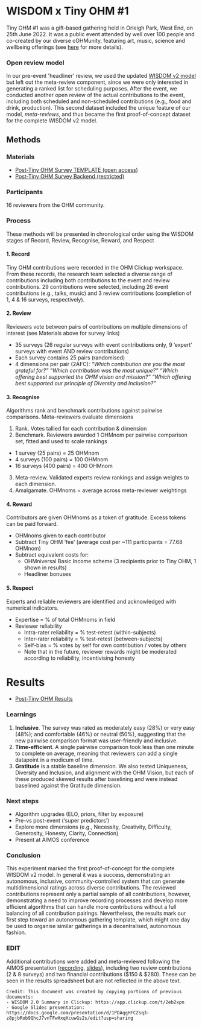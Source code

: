 # WISDOM x Tiny OHM #1

Tiny OHM #1 was a gift-based gathering held in Orleigh Park, West End, on 25th June 2022. It was a public event attended by well over 100 people and co-created by our diverse cOHMunity, featuring art, music, science and wellbeing offerings (see [here](https://github.com/openheartmind/WISDOM/blob/main/reports/2022-06-25_Tiny-OHM-1.md) for more details).

### Open review model
In our pre-event 'headliner' review, we used the updated [WISDOM v2 model](https://github.com/openheartmind/WISDOM/blob/main/reports/WISDOM_v2.md) but left out the meta-review component, since we were only interested in generating a ranked list for scheduling purposes. After the event, we conducted another open review of the actual contributions to the event, including both scheduled and non-scheduled contributions (e.g., food and drink, production). This second dataset included the unique feature of our model, _meta-reviews_, and thus became the first proof-of-concept dataset for the complete WISDOM v2 model.

## Methods
### Materials
- [Post-Tiny OHM Survey TEMPLATE (open access)](https://docs.google.com/spreadsheets/d/1tkwqzx2RmbYZXYHtkanUfepgWaoiAusp5NAXUO5jKNc/edit?usp=sharing)
- [Post-Tiny OHM Survey Backend (restricted)](https://docs.google.com/spreadsheets/d/1Z4Y0bLmKW8koYfsDj0iMaQP9yS4P6-WhScdvgzu4-wE/edit?usp=sharing)

### Participants
16 reviewers from the OHM community. 

### Process
These methods will be presented in chronological order using the WISDOM stages of Record, Review, Recognise, Reward, and Respect 

#### 1. Record
Tiny OHM contributions were recorded in the OHM Clickup workspace. From these records, the research team selected a diverse range of contributions including both contributions to the event and review contributions. 29 contributions were selected, including 26 event contributions (e.g., talks, music) and 3 review contributions (completion of 1, 4 & 16 surveys, respectively). 

#### 2. Review
Reviewers vote between pairs of contributions on multiple dimensions of interest (see Materials above for survey links)
- 35 surveys (26 regular surveys with event contributions only, 9 ’expert’ surveys with event AND review contributions)
- Each survey contains 25 pairs (randomised)
- 4 dimensions per pair (2AFC):
_“Which contribution are you the most grateful for?”
“Which contribution was the most unique?”
“Which offering best supported the OHM vision and mission?”
“Which offering best supported our principle of Diversity and Inclusion?”_

#### 3. Recognise
Algorithms rank and benchmark contributions against pairwise comparisons. Meta-reviewers evaluate dimensions
1. Rank. Votes tallied for each contribution & dimension
2. Benchmark. Reviewers awarded 1 OHMnom per pairwise comparison set, fitted and used to scale rankings
- 1 survey (25 pairs) = 25 OHMnom
- 4 surveys (100 pairs) = 100 OHMnom
- 16 surveys (400 pairs) = 400 OHMnom
3. Meta-review. Validated experts review rankings and assign weights to each dimension.
4. Amalgamate. OHMnoms = average across meta-reviewer weightings

#### 4. Reward
Contributors are given OHMnoms as a token of gratitude. Excess tokens can be paid forward.
- OHMnoms given to each contributor
- Subtract Tiny OHM ‘fee’ (average cost per ~111 participants = 77.68 OHMnom)
- Subtract equivalent costs for:
  - OHMniversal Basic Income scheme (3 recipients prior to Tiny OHM, 1 shown in results)
  - Headliner bonuses

#### 5. Respect
Experts and reliable reviewers are identified and acknowledged with numerical indicators.
- Expertise = % of total OHMnoms in field
- Reviewer reliability
  - Intra-rater reliability = % test-retest (within-subjects)
  - Inter-rater reliability = % test-retest (between-subjects)
  - Self-bias = % votes by self for own contribution / votes by others
  - Note that in the future, reviewer rewards might be moderated according to reliability, incentivising honesty

# Results
- [Post-Tiny OHM Results](https://docs.google.com/spreadsheets/d/1HS7HFa9y6PfF61_wTuCAbj9RTHe94VLXulS0pDYgtns/edit?usp=sharing)

### Learnings
1. **Inclusive**. The survey was rated as moderately easy (28%) or very easy (48%); and comfortable (46%) or neutral (50%), suggesting that the new pairwise comparison format was user-friendly and inclusive. 
2. **Time-efficient**. A single pairwise comparison took less than one minute to complete on average, meaning that reviewers can add a single datapoint in a modicum of time. 
3. **Gratitude** is a stable baseline dimension. We also tested Uniqueness, Diversity and Inclusion, and alignment with the OHM Vision, but each of these produced skewed results after baselining and were instead baselined against the Gratitude dimension. 

### Next steps
- Algorithm upgrades (ELO, priors, filter by exposure)
- Pre-vs post-event (‘super predictors’)
- Explore more dimensions (e.g., Necessity, Creativity, Difficulty, Generosity, Honesty, Clarity, Connection)
- Present at AIMOS conference 

### Conclusion
This experiment marked the first proof-of-concept for the complete WISDOM v2 model. In general it was a success, demonstrating an autonomous, inclusive, community-controlled system that can generate multidimensional ratings across diverse contributions. The reviewed contributions represent only a partial sample of all contributions, however, demonstrating a need to improve recording processes and develop more efficient algorithms that can handle more contributions without a full balancing of all contribution pairings. Nevertheless, the results mark our first step toward an autonomous gathering template, which might one day be used to organise similar gatherings in a decentralised, autonomous fashion. 

### EDIT
Additional contributions were added and meta-reviewed following the AIMOS presentation ([recording](https://youtu.be/NHgG599NoSk?si=CKAcxIM36oMvLlPc), [slides](https://docs.google.com/presentation/d/1PDAqqHFCZsq3-z8pjbRob9QhcJ7vnTFwHxqXcuwGs2s/edit?usp=sharing)), including two review contributions (2 & 8 surveys) and two financial contributions ($150 & $280). These can be seen in the results spreadsheet but are not reflected in the above text. 


~~~
Credit: This document was created by copying portions of previous documents:
- WISDOM 2.0 Summary in Clickup: https://app.clickup.com/t/2eb2xpn
- Google Slides presentation: https://docs.google.com/presentation/d/1PDAqqHFCZsq3-z8pjbRob9QhcJ7vnTFwHxqXcuwGs2s/edit?usp=sharing

